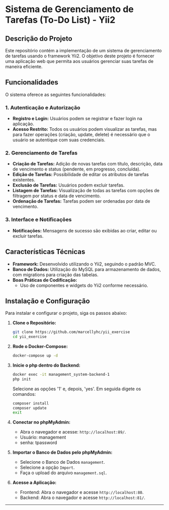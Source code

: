 # Sistema de Gerenciamento de Tarefas (To-Do List) - Yii2

## Descrição do Projeto

Este repositório contém a implementação de um sistema de gerenciamento de tarefas usando o framework Yii2. O objetivo deste projeto é fornecer uma aplicação web que permita aos usuários gerenciar suas tarefas de maneira eficiente.

## Funcionalidades

O sistema oferece as seguintes funcionalidades:

### 1. Autenticação e Autorização
- **Registro e Login:** Usuários podem se registrar e fazer login na aplicação.
- **Acesso Restrito:** Todos os usuários podem visualizar as tarefas, mas para fazer operações (criação, update, delete) é necessário que o usuário se autentique com suas credenciais.

### 2. Gerenciamento de Tarefas
- **Criação de Tarefas:** Adição de novas tarefas com título, descrição, data de vencimento e status (pendente, em progresso, concluída).
- **Edição de Tarefas:** Possibilidade de editar os atributos de tarefas existentes.
- **Exclusão de Tarefas:** Usuários podem excluir tarefas.
- **Listagem de Tarefas:** Visualização de todas as tarefas com opções de filtragem por status e data de vencimento.
- **Ordenação de Tarefas:** Tarefas podem ser ordenadas por data de vencimento.

### 3. Interface e Notificações
- **Notificações:** Mensagens de sucesso são exibidas ao criar, editar ou excluir tarefas.

## Características Técnicas

- **Framework:** Desenvolvido utilizando o Yii2, seguindo o padrão MVC.
- **Banco de Dados:** Utilização do MySQL para armazenamento de dados, com migrations para criação das tabelas.
- **Boas Práticas de Codificação:**
  - Uso de componentes e widgets do Yii2 conforme necessário.

## Instalação e Configuração

Para instalar e configurar o projeto, siga os passos abaixo:

1. **Clone o Repositório:**
   ```bash
   git clone https://github.com/marcellyhc/yii_exercise
   cd yii_exercise
   ```

2. **Rode o Docker-Compose:**
   ```bash
   docker-compose up -d 
   ```

3. **Inicie o php dentro do Backend:**
   ```bash
   docker exec -it management_system-backend-1
   php init
   ```
   Selecione as opções '1' e, depois, 'yes'.
   Em seguida digete os comandos:

   ```bash
   composer install
   composer update
   exit
   ```
4. **Conectar no phpMyAdmin:**
   - Abra o navegador e acesse: `http://localhost:89/`.
   - Usuário: management
   - senha: tpassword

5. **Importar o Banco de Dados pelo phpMyAdmin:**
   - Selecione o Banco de Dados `management`.
   - Selecione a opção `Import`.
   - Faça o upload do arquivo `management.sql`.

6. **Acesse a Aplicação:**
   - Frontend: Abra o navegador e acesse `http://localhost:80`.
   - Backend: Abra o navegador e acesse `http://localhost:81/`.

---

